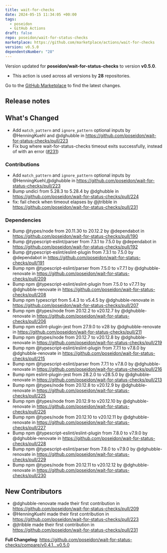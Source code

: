 ```yaml
---
title: wait-for-checks
date: 2024-05-15 11:34:05 +00:00
tags:
  - poseidon
  - GitHub Actions
draft: false
repo: poseidon/wait-for-status-checks
marketplace: https://github.com/marketplace/actions/wait-for-checks
version: v0.5.0
dependentsNumber: "28"
---
```



Version updated for **poseidon/wait-for-status-checks** to version **v0.5.0**.
- This action is used across all versions by **28** repositories.

Go to the [GitHub Marketplace](https://github.com/marketplace/actions/wait-for-checks) to find the latest changes.

## Release notes

<!-- Release notes generated using configuration in .github/release.yaml at v0.5.0 -->

## What's Changed

* Add `match_pattern` and `ignore_pattern` optional inputs by @HenningKuehl and @dghubble in https://github.com/poseidon/wait-for-status-checks/pull/223
* Fix bug where wait-for-status-checks timeout exits successfully, instead of with an error ([#231](#231))

### Contributions
* Add `match_pattern` and `ignore_pattern` optional inputs by @HenningKuehl,@dghubble in https://github.com/poseidon/wait-for-status-checks/pull/223
* Bump undici from 5.28.3 to 5.28.4 by @dghubble in https://github.com/poseidon/wait-for-status-checks/pull/224
* fix: fail check when timeout elapses by @jtribble in https://github.com/poseidon/wait-for-status-checks/pull/231
### Dependencies
* Bump @types/node from 20.11.30 to 20.12.2 by @dependabot in https://github.com/poseidon/wait-for-status-checks/pull/190
* Bump @typescript-eslint/parser from 7.3.1 to 7.5.0 by @dependabot in https://github.com/poseidon/wait-for-status-checks/pull/192
* Bump @typescript-eslint/eslint-plugin from 7.3.1 to 7.5.0 by @dependabot in https://github.com/poseidon/wait-for-status-checks/pull/191
* Bump npm @typescript-eslint/parser from 7.5.0 to v7.7.1 by @dghubble-renovate in https://github.com/poseidon/wait-for-status-checks/pull/209
* Bump npm @typescript-eslint/eslint-plugin from 7.5.0 to v7.7.1 by @dghubble-renovate in https://github.com/poseidon/wait-for-status-checks/pull/208
* Bump npm typescript from 5.4.3 to v5.4.5 by @dghubble-renovate in https://github.com/poseidon/wait-for-status-checks/pull/207
* Bump npm @types/node from 20.12.2 to v20.12.7 by @dghubble-renovate in https://github.com/poseidon/wait-for-status-checks/pull/206
* Bump npm eslint-plugin-jest from 27.9.0 to v28 by @dghubble-renovate in https://github.com/poseidon/wait-for-status-checks/pull/211
* Bump npm @types/node from 20.12.7 to v20.12.8 by @dghubble-renovate in https://github.com/poseidon/wait-for-status-checks/pull/219
* Bump npm @typescript-eslint/eslint-plugin from 7.7.1 to v7.8.0 by @dghubble-renovate in https://github.com/poseidon/wait-for-status-checks/pull/215
* Bump npm @typescript-eslint/parser from 7.7.1 to v7.8.0 by @dghubble-renovate in https://github.com/poseidon/wait-for-status-checks/pull/216
* Bump npm eslint-plugin-jest from 28.2.0 to v28.5.0 by @dghubble-renovate in https://github.com/poseidon/wait-for-status-checks/pull/213
* Bump npm @types/node from 20.12.8 to v20.12.9 by @dghubble-renovate in https://github.com/poseidon/wait-for-status-checks/pull/225
* Bump npm @types/node from 20.12.9 to v20.12.10 by @dghubble-renovate in https://github.com/poseidon/wait-for-status-checks/pull/226
* Bump npm @types/node from 20.12.10 to v20.12.11 by @dghubble-renovate in https://github.com/poseidon/wait-for-status-checks/pull/227
* Bump npm @typescript-eslint/eslint-plugin from 7.8.0 to v7.9.0 by @dghubble-renovate in https://github.com/poseidon/wait-for-status-checks/pull/228
* Bump npm @typescript-eslint/parser from 7.8.0 to v7.9.0 by @dghubble-renovate in https://github.com/poseidon/wait-for-status-checks/pull/229
* Bump npm @types/node from 20.12.11 to v20.12.12 by @dghubble-renovate in https://github.com/poseidon/wait-for-status-checks/pull/230

## New Contributors

* @dghubble-renovate made their first contribution in https://github.com/poseidon/wait-for-status-checks/pull/209
* @HenningKuehl made their first contribution in https://github.com/poseidon/wait-for-status-checks/pull/223
* @jtribble made their first contribution in https://github.com/poseidon/wait-for-status-checks/pull/231

**Full Changelog**: https://github.com/poseidon/wait-for-status-checks/compare/v0.4.1...v0.5.0

